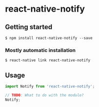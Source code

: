 # react-native-notify

## Getting started

`$ npm install react-native-notify --save`

### Mostly automatic installation

`$ react-native link react-native-notify`

## Usage
```javascript
import Notify from 'react-native-notify';

// TODO: What to do with the module?
Notify;
```
